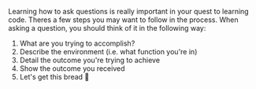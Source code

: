 Learning how to ask questions is really important in your quest to learning code. Theres a few steps you may want to follow
in the process. When asking a question, you should think of it in the following way:

1) What are you trying to accomplish?
2) Describe the environment (i.e. what function you're in)
3) Detail the outcome you're trying to achieve
4) Show the outcome you received
5) Let's get this bread 🥖